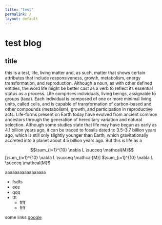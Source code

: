 ```yaml
---
title: "test"
permalink: /
layout: default
---
```


# test blog

## title

this is a test,
life, living matter and, as such, matter that shows certain attributes that include responsiveness, growth, metabolism, energy transformation, and reproduction. Although a noun, as with other defined entities, the word life might be better cast as a verb to reflect its essential status as a process. Life comprises individuals, living beings, assignable to groups (taxa). Each individual is composed of one or more minimal living units, called cells, and is capable of transformation of carbon-based and other compounds (metabolism), growth, and participation in reproductive acts. Life-forms present on Earth today have evolved from ancient common ancestors through the generation of hereditary variation and natural selection. Although some studies state that life may have begun as early as 4.1 billion years ago, it can be traced to fossils dated to 3.5–3.7 billion years ago, which is still only slightly younger than Earth, which gravitationally accreted into a planet about 4.5 billion years ago. But this is life as a

$$\sum_{i=1}^{10} \nabla L \succeq \mathcal{M}$$
\[\sum_{i=1}^{10} \nabla L \succeq \mathcal{M}\]
$\sum_{i=1}^{10} \nabla L \succeq \mathcal{M}$

aaaaaaaaaaaaaaaaa
- fsdfs
- eee
- qqq
- ttt
	- ffff
	- ffff

some links [google](https://google.com)
